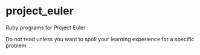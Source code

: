 project_euler
=============

Ruby programs for Project Euler

Do not read unless you want to spoil your learning experience for a specific problem
